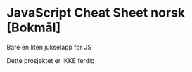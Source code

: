 # JavaScript Cheat Sheet norsk [Bokmål]
Bare en liten jukselapp for JS


Dette prosjektet er IKKE ferdig

